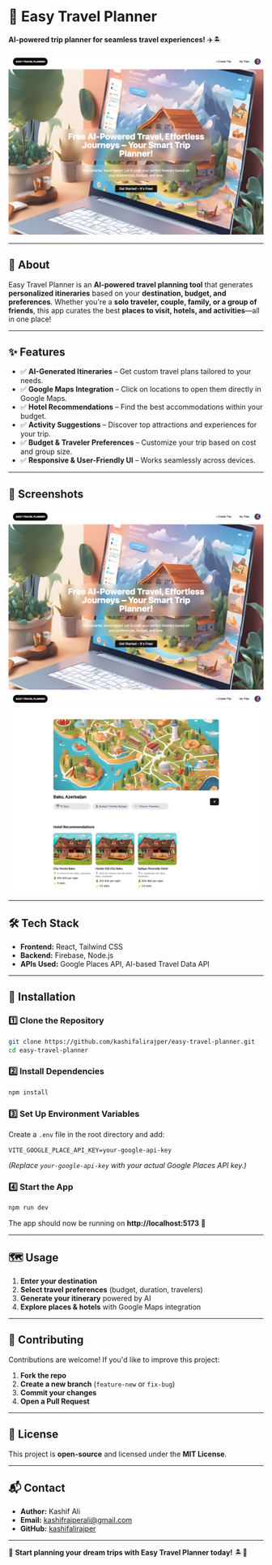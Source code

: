 # 🧳 Easy Travel Planner  
**AI-powered trip planner for seamless travel experiences!** ✈️🏝️  

![Easy Travel Planner](./public/homepage.png)

---

## 🚀 About  
Easy Travel Planner is an **AI-powered travel planning tool** that generates **personalized itineraries** based on your **destination, budget, and preferences**. Whether you're a **solo traveler, couple, family, or a group of friends**, this app curates the best **places to visit, hotels, and activities**—all in one place!  

---

## ✨ Features  
- ✅ **AI-Generated Itineraries** – Get custom travel plans tailored to your needs.  
- ✅ **Google Maps Integration** – Click on locations to open them directly in Google Maps.  
- ✅ **Hotel Recommendations** – Find the best accommodations within your budget.  
- ✅ **Activity Suggestions** – Discover top attractions and experiences for your trip.  
- ✅ **Budget & Traveler Preferences** – Customize your trip based on cost and group size.  
- ✅ **Responsive & User-Friendly UI** – Works seamlessly across devices.  

---

## 📸 Screenshots  
![Easy Travel Planner](./public/homepage.png)
![Easy Travel Planner](./public/trip.png)

---

## 🛠️ Tech Stack  
- **Frontend:** React, Tailwind CSS  
- **Backend:** Firebase, Node.js  
- **APIs Used:** Google Places API, AI-based Travel Data API  

---

## 🔧 Installation  

### 1️⃣ Clone the Repository  
```sh
git clone https://github.com/kashifalirajper/easy-travel-planner.git
cd easy-travel-planner
```

### 2️⃣ Install Dependencies  
```sh
npm install
```

### 3️⃣ Set Up Environment Variables  
Create a `.env` file in the root directory and add:  
```env
VITE_GOOGLE_PLACE_API_KEY=your-google-api-key
```
*(Replace `your-google-api-key` with your actual Google Places API key.)*  

### 4️⃣ Start the App  
```sh
npm run dev
```
The app should now be running on **http://localhost:5173** 🎉  

---

## 🗺️ Usage  
1. **Enter your destination**  
2. **Select travel preferences** (budget, duration, travelers)  
3. **Generate your itinerary** powered by AI  
4. **Explore places & hotels** with Google Maps integration  

---

## 🤝 Contributing  
Contributions are welcome! If you'd like to improve this project:  
1. **Fork the repo**  
2. **Create a new branch** (`feature-new` or `fix-bug`)  
3. **Commit your changes**  
4. **Open a Pull Request**  

---

## 📜 License  
This project is **open-source** and licensed under the **MIT License**.  

---

## 📬 Contact  
- **Author:** Kashif Ali  
- **Email:** kashifrajperali@gmail.com
- **GitHub:** [kashifalirajper](https://github.com/kashifalirajper)  

---

🚀 **Start planning your dream trips with Easy Travel Planner today!** 🏝️📍

